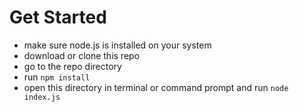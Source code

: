 # Get Started

- make sure node.js is installed on your system
- download or clone this repo
- go to the repo directory
- run `npm install`
- open this directory in terminal or command prompt and run `node index.js`